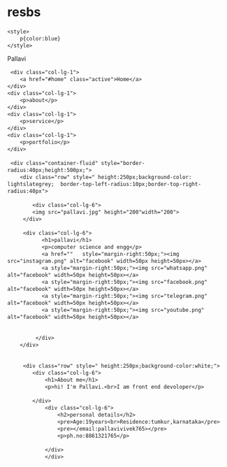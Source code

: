 # resbs
<!DOCTYPE html>
<html lang="en">
<head>
    
    <style>
        p{color:blue}
    </style>
  <title>Bootstrap 4 Example</title>
  <meta charset="utf-8">
  <meta name="viewport" content="width=device-width, initial-scale=1">
  <link rel="stylesheet" href="https://maxcdn.bootstrapcdn.com/bootstrap/4.3.1/css/bootstrap.min.css">
  <script src="https://ajax.googleapis.com/ajax/libs/jquery/3.4.1/jquery.min.js"></script>
  <script src="https://cdnjs.cloudflare.com/ajax/libs/popper.js/1.14.7/umd/popper.min.js"></script>
  <script src="https://maxcdn.bootstrapcdn.com/bootstrap/4.3.1/js/bootstrap.min.js"></script>
  <meta name="viewport" content="width=device-width, initial-scale=1">
<link rel="stylesheet" href="https://cdnjs.cloudflare.com/ajax/libs/font-awesome/4.7.0/css/font-awesome.min.css">

<style>
    
    
    
    .topnav a:hover {
      border-bottom: 3px solid red;
    }
    
    .topnav a.active {
      border-bottom: 3px solid red;
    }
    </style>
</head>
<body>

<div class="container" >
<div class="row">
     <div class="col-lg-8">
         <p  class="namecolor">Pallavi</p>
     </div>
     
     <div class="col-lg-1">
        <a href="#home" class="active">Home</a>
    </div>
    <div class="col-lg-1">
        <p>about</p>
    </div>
    <div class="col-lg-1">
        <p>service</p>
    </div>
    <div class="col-lg-1">
        <p>portfolio</p>
    </div>
  
     <div class="container-fluid" style="border-radius:40px;height:500px;">
        <div class="row" style=" height:250px;background-color: lightslategrey;  border-top-left-radius:10px;border-top-right-radius:40px">

            <div class="col-lg-6">
            <img src="pallavi.jpg" height="200"width="200">
         </div>

         <div class="col-lg-6">
               <h1>pallavi</h1>
               <p>computer science and engg</p>
               <a href=""   style="margin-right:50px;"><img src="instagram.png" alt="facebook" width=50px height=50px></a>     
               <a style="margin-right:50px;"><img src="whatsapp.png" alt="facebook" width=50px height=50px></a>               
               <a style="margin-right:50px;"><img src="facebook.png" alt="facebook" width=50px height=50px></a>               
               <a style="margin-right:50px;"><img src="telegram.png" alt="facebook" width=50px height=50px></a>               
               <a style="margin-right:50px;"><img src="youtube.png" alt="facebook" width=50px height=50px></a>               
             

             </div>
        </div>


         <div class="row" style=" height:250px;background-color:white;">
            <div class="col-lg-6">
                <h1>About me</h1>
                <p>hi! I'm Pallavi.<br>I am front end devoloper</p>
 
            </div>
                <div class="col-lg-6">
                    <h2>personal details</h2>
                    <pre>Age:19years<br>Residence:tumkur,karnataka</pre>
                    <pre></email:pallavivivek765></pre>
                    <p>ph.no:8861321765</p>

                </div>
                </div>
  
</div>
</div>

</body>
</html>
